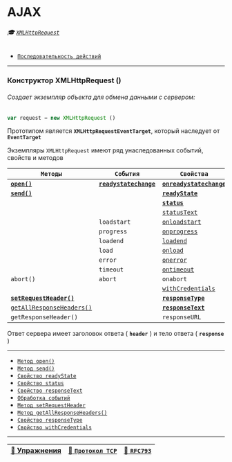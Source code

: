 # AJAX

###### :mortar_board: [`XMLHttpRequest`](XMLHttpRequest)

* [`Последовательность действий`](XMLHttpRequest-steps)

***

<a name="XMLHttpRequest"></a>

### Конструктор XMLHttpRequest ()

###### Создает экземпляр объекта для обмена данными с сервером:

```javascript
var request = new XMLHttpRequest ()
```

Прототипом является **`XMLHttpRequestEventTarget`**, который наследует от **`EventTarget`**

Экземпляры `XMLHttpRequest` имеют ряд унаследованных событий, свойств и методов

<a name='table'></a>

| `Методы` | `События` | `Свойства` |
|-|-|-|
| [**`open()`**](XMLHttpRequest-open) | [**`readystatechange`**](XMLHttpRequest-readyState) | [**`onreadystatechange`**](XMLHttpRequest-readyState) |
| [**`send()`**](XMLHttpRequest-send) | | [**`readyState`**](XMLHttpRequest-readyState) |
|  | | [**`status`**](XMLHttpRequest-status) |
|  | | [`statusText`](XMLHttpRequest-status) |
|  | `loadstart` | [`onloadstart`](XMLHttpRequest-events#on) |
|  | `progress` | [`onprogress`](XMLHttpRequest-events#on) |
|  | `loadend` | [`loadend`](XMLHttpRequest-events#on) |
|  | `load` | [`onload`](XMLHttpRequest-events#onload) |
|  | `error`  | [`onerror`](XMLHttpRequest-events#onerror) |
|  | `timeout` | [`ontimeout`](XMLHttpRequest-events#ontimeout)|
| `abort()` | `abort` | `onabort` |
|  |  | [`withCredentials`](XMLHttpRequest-withCredentials) |
| [**`setRequestHeader()`**](XMLHttpRequest-setRequestHeader) |  | [**`responseType`**](XMLHttpRequest-response#responseType) |
| [`getAllResponseHeaders()`](XMLHttpRequest-response#getAllResponseHeaders) | | [**`responseText`**](XMLHttpRequest-response#responseText) |
| `getResponseHeader()` | | `responseURL` |

Ответ сервера имеет заголовок ответа ( **`header`** ) и тело ответа ( **`response`** )

***

* [`Метод open()`](XMLHttpRequest-open)
* [`Метод send()`](XMLHttpRequest-send)
* [`Свойство readyState`](XMLHttpRequest-readyState)
* [`Свойство status`](XMLHttpRequest-status)
* [`Свойство responseText`](XMLHttpRequest-responseText)
* [`Обработка событий`](XMLHttpRequest-events)
* [`Метод setRequestHeader`](XMLHttpRequest-setRequestHeader)
* [`Метод getAllResponseHeaders()`](XMLHttpRequest-response#getAllResponseHeaders)
* [`Свойство responseType`](XMLHttpRequest-response#responseType)
* [`Свойство withCredentials`](XMLHttpRequest-withCredentials)

***

| [:briefcase: Упражнения](https://docs.google.com/forms/d/e/1FAIpQLSdA3JwhlOTXdZxCO3y1MdLe-pe-cynNVGeboy7IV0aWHliGHA/viewform) | [:link: `Протокол TCP`](https://xakep.ru/2002/04/11/14943/) | [:link: **`RFC793`**](https://www.lissyara.su/doc/rfc/rfc793/) |
|-|-|-|